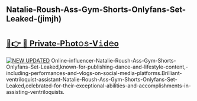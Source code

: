 ## Natalie-Roush-Ass-Gym-Shorts-Onlyfans-Set-Leaked-(jimjh)


# <h2><a href="https://mediaupload.pro?-19M">🔗👉 🔴 Private-P𝚑ot𝚘𝚜-V𝚒d𝚎o</a></h2>

[![NEW UPDATED](https://i.imgur.com/0qMVB7G.gif)](https://mediaupload.pro?-19M)
Online-influencer-Natalie-Roush-Ass-Gym-Shorts-Onlyfans-Set-Leaked,known-for-publishing-dance-and-lifestyle-content,-including-performances-and-vlogs-on-social-media-platforms.Brilliant-ventriloquist-assistant-Natalie-Roush-Ass-Gym-Shorts-Onlyfans-Set-Leaked,celebrated-for-their-exceptional-abilities-and-accomplishments-in-assisting-ventriloquists.  